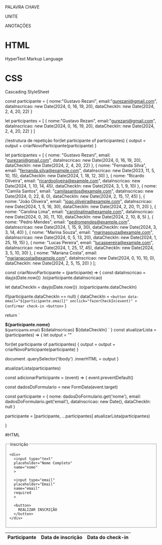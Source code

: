 PALAVRA CHAVE 

UNITE

ANOTAÇÕES 
# HTML

HyperText 
Markup
Language


# CSS

Cascading
StyleSheet


const participante = {
  nome:"Gustavo Rezani",
  email:"gurezani@gmail.com",
  dataInscricao: new Date(2024, 0, 16, 19, 20),
  dataCheckIn: new Date(2024, 2, 4, 20, 22)
}

let participantes = [
  {
  nome:"Gustavo Rezani",
  email:"gurezani@gmail.com",
  dataInscricao: new Date(2024, 0, 16, 19, 20),
  dataCheckIn: new Date(2024, 2, 4, 20, 22)
}
]

//estrutura de repetição 
for(let participante of participantes) {
    output = output + criarNovoParticipante(participante)
 }



 let participantes = [
  {
    nome: "Gustavo Rezani",
    email: "gurezani@gmail.com",
    dataInscricao: new Date(2024, 0, 16, 19, 20),
    dataCheckIn: new Date(2024, 2, 4, 20, 22)
  },
  {
    nome: "Fernanda Silva",
    email: "fernanda.silva@example.com",
    dataInscricao: new Date(2023, 11, 5, 10, 15),
    dataCheckIn: new Date(2024, 1, 18, 12, 30)
  },
  {
    nome: "Ricardo Oliveira",
    email: "ricardooliveira@example.com",
    dataInscricao: new Date(2024, 1, 10, 14, 45),
    dataCheckIn: new Date(2024, 3, 1, 9, 10)
  },
  {
    nome: "Camila Santos",
    email: "camilasantos@example.com",
    dataInscricao: new Date(2024, 0, 22, 8, 0),
    dataCheckIn: new Date(2024, 2, 15, 17, 45)
  },
  {
    nome: "João Oliveira",
    email: "joao.oliveira@example.com",
    dataInscricao: new Date(2024, 1, 5, 16, 30),
    dataCheckIn: new Date(2024, 2, 20, 11, 20)
  },
  {
    nome: "Carolina Lima",
    email: "carolinalima@example.com",
    dataInscricao: new Date(2024, 0, 30, 11, 10),
    dataCheckIn: new Date(2024, 2, 10, 8, 5)
  },
  {
    nome: "Pedro Mendes",
    email: "pedromendes@example.com",
    dataInscricao: new Date(2024, 1, 15, 9, 30),
    dataCheckIn: new Date(2024, 3, 3, 14, 40)
  },
  {
    nome: "Marina Souza",
    email: "marinasouza@example.com",
    dataInscricao: new Date(2024, 0, 5, 13, 20),
    dataCheckIn: new Date(2024, 1, 25, 19, 15)
  },
  {
    nome: "Lucas Pereira",
    email: "lucaspereira@example.com",
    dataInscricao: new Date(2024, 1, 25, 17, 45),
    dataCheckIn: new Date(2024, 3, 5, 10, 30)
  },
  {
    nome: "Mariana Costa",
    email: "marianacosta@example.com",
    dataInscricao: new Date(2024, 0, 10, 10, 0),
    dataCheckIn: new Date(2024, 2, 5, 15, 20)
  }
];

const criarNovoParticipante = (participante) => {
  const dataInscricao = dayjs(Date.now())
  .to(participante.dataInscricao)
  
  let dataCheckIn = dayjs(Date.now())
  .to(participante.dataCheckIn)
  
  if(participante.dataCheckIn == null) {
    dataCheckIn = `
      <button
        data-email="${participante.email}"
        onclick="fazerCheckIn(event)"
      >
        Confirmar check-in
      <button>
    `
  }
  
  return `
  <tr>
    <td>
      <strong>
        ${participante.nome}
      </strong>
        <br>
        <small>
          ${participante.email}
        </small>
    </td>
    <td>${dataInscricao}</td>
    <td>${dataCheckIn}</td>
  </tr>
  `
}
const atualizarLista = (participantes) => {
 let output = ""
 
 for(let participante of participantes) {
    output = output + criarNovoParticipante(participante)
 }
 
 document
 .querySelector('tbody')
 .innerHTML = output
}

atualizarLista(participantes)

const adicionarParticipante = (event) => {
  event.preventDefault()

  const dadosDoFormulario = new FormData(event.target)

  const participante = {
    nome: dadosDoFormulario.get('nome'),
    email: dadosDoFormulario.get('email'),
    dataInscricao: new Date(),
    dataCheckIn: null
  }

  participante = [participante, ...participantes]
  atualizarLista(participantes)

}

















#HTML
<script src="https://cdn.jsdelivr.net/npm/dayjs@1/dayjs.min.js"></script>
<script src="https://cdn.jsdelivr.net/npm/dayjs@1/plugin/relativeTime.js"></script>
<script>dayjs.extend(window.dayjs_plugin_relativeTime)</script>
<script src="https://cdn.jsdelivr.net/npm/dayjs@1/locale/pt-br.js"></script>
<script>dayjs.locale('pt-br')</script>

<form onsubmit="adicionarParticipante(event)">
  <fieldset>
    <legend>inscrição</legend>

    <div>
      <input type="text"
      placeholder="Nome Completo"
      name="nome"
      >

      <input type="email"
      placeholder="Email"
      name="email"
      required
      >

      <button>
        REALIZAR INSCRIÇÃO
      </button>
    </div>
  </fieldset>
</form>


<table width="100%">
  <thead style="text-align: left">
    <tr>
      <th>Participante</th>
      <th>Data de inscrição</th>
      <th>Data do check-in</th>
    </tr>
  </thead>

  <tbody>
    
  </tbody>
</table>